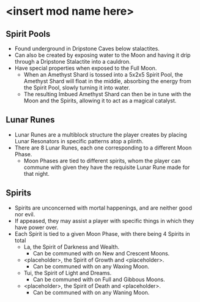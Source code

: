 # \<insert mod name here>

## Spirit Pools
- Found underground in Dripstone Caves below stalactites.
- Can also be created by exposing water to the Moon and having it drip through a Dripstone Stalactite into a cauldron.
- Have special properties when exposed to the Full Moon.
  - When an Amethyst Shard is tossed into a 5x2x5 Spirit Pool, the Amethyst Shard will float in the middle, absorbing the energy from the Spirit Pool, slowly turning it into water.
  - The resulting Imbued Amethyst Shard can then be in tune with the Moon and the Spirits, allowing it to act as a magical catalyst.

## Lunar Runes
- Lunar Runes are a multiblock structure the player creates by placing Lunar Resonators in specific patterns atop a plinth.
- There are 8 Lunar Runes, each one corresponding to a different Moon Phase.
  - Moon Phases are tied to different spirits, whom the player can commune with given they have the requisite Lunar Rune made for that night.

## Spirits
- Spirits are unconcerned with mortal happenings, and are neither good nor evil.
- If appeased, they may assist a player with specific things in which they have power over.
- Each Spirit is tied to a given Moon Phase, with there being 4 Spirits in total
  - La, the Spirit of Darkness and Wealth.
    - Can be communed with on New and Crescent Moons.
  - \<placeholder>, the Spirit of Growth and \<placeholder>.
    - Can be communed with on any Waxing Moon.
  - Tui, the Spirit of Light and Dreams.
    - Can be communed with on Full and Gibbous Moons.
  - \<placeholder>, the Spirit of Death and \<placeholder>.
    - Can be communed with on any Waning Moon.
